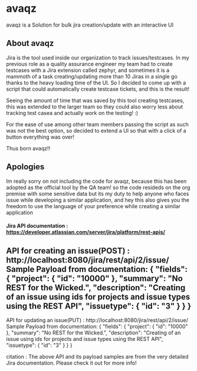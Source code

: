 # avaqz
avaqz is a Solution for bulk jira creation/update with an interactive UI

## About avaqz
Jira is the tool used inside our organization to track issues/testcases. In my previous role as a quality assurance engineer my team had to create testcases with
a Jira extension called zephyr, and sometimes it is a mammoth of a task creating/updating more than 10 Jiras in a single go thanks to the heavy loading time of the UI.
So I decided to come up with a script that could automatically create  testcase tickets, and this is the result!

Seeing the amount of time that was saved by this tool creating testcases, this was extended to the larger team so they could also worry less about tracking test casea and actually work on the testing! :)

For the ease of use among other team members passing the script as such was not the best option, so decided to extend a UI so that with a click of a button everything was over!

Thus born avaqz!!

## Apologies
Im really sorry on not including the code for avaqz, because this has been adopted as the official tool by the QA team! so the code resideds on the org premise with some sensitive data but its my duty to help anyone who faces issue while developing a similar application, and hey this also gives you the freedom to use the language of your preference while creating a similar application

#### Jira API documentation : https://developer.atlassian.com/server/jira/platform/rest-apis/

API for creating an issue(POST)  : http://localhost:8080/jira/rest/api/2/issue/
Sample Payload  from documentation:
{
    "fields": {
       "project":
       {
          "id": "10000"
       },
       "summary": "No REST for the Wicked.",
       "description": "Creating of an issue using ids for projects and issue types using the REST API",
       "issuetype": {
          "id": "3"
       }
   }
}
------------------------------------------------------------------------------------------------------------------
API for updating an issue(PUT)  : http://localhost:8080/jira/rest/api/2/issue/
Sample Payload  from documentation:
{
    "fields": {
       "project":
       {
          "id": "10000"
       },
       "summary": "No REST for the Wicked.",
       "description": "Creating of an issue using ids for projects and issue types using the REST API",
       "issuetype": {
          "id": "3"
       }
   }
}


citation : The above API and its payload samples are from the very detailed Jira documentation. Please check it out for more info!

